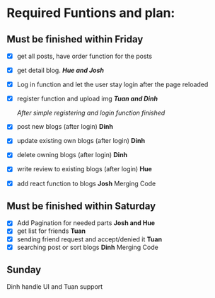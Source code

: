 # Required Funtions and plan:

## Must be finished within Friday

- [x] get all posts, have order function for the posts
- [x] get detail blog.
      **_Hue and Josh_**
- [x] Log in function and let the user stay login after the page reloaded
- [x] register function and upload img
      **_Tuan and Dinh_**

  _After simple registering and login function finished_

- [x] post new blogs (after login) **Dinh**
- [x] update existing own blogs (after login) **Dinh**
- [x] delete owning blogs (after login) **Dinh**
- [x] write review to existing blogs (after login) **Hue**
- [x] add react function to blogs **Josh**
      Merging Code

## Must be finished within Saturday

- [x] Add Pagination for needed parts **Josh and Hue**
- [x] get list for friends **Tuan**
- [x] sending friend request and accept/denied it **Tuan**
- [x] searching post or sort blogs **Dinh**
      Merging Code

## Sunday

Dinh handle UI and Tuan support
